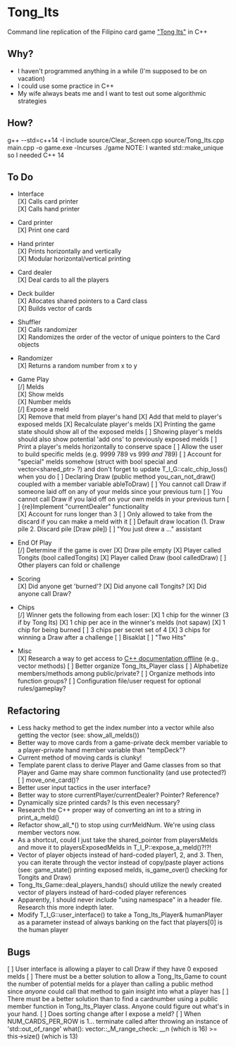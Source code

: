 # Tong_Its
Command line replication of the Filipino card game ["Tong Its"](https://www.pagat.com/rummy/tong-its.html) in C++


## Why?
* I haven't programmed anything in a while (I'm supposed to be on vacation)
* I could use some practice in C++
* My wife always beats me and I want to test out some algorithmic strategies


## How?
g++ --std=c++14 -I include source/Clear_Screen.cpp source/Tong_Its.cpp main.cpp -o game.exe -lncurses
./game
NOTE: I wanted std::make_unique so I needed C++ 14

## To Do
* Interface <br />
    [X] Calls card printer <br />
    [X] Calls hand printer <br />
* Card printer <br />
    [X] Print one card
* Hand printer <br />
    [X] Prints horizontally and vertically <br />
    [X] Modular horizontal/vertical printing <br />
* Card dealer <br />
    [X] Deal cards to all the players
* Deck builder <br />
    [X] Allocates shared pointers to a Card class <br />
    [X] Builds vector of cards <br />
* Shuffler <br />
    [X] Calls randomizer <br />
    [X] Randomizes the order of the vector of unique pointers to the Card objects <br />
* Randomizer <br />
    [X] Returns a random number from x to y <br />
* Game Play <br />
    [/] Melds <br />
        [X] Show melds <br />
        [X] Number melds <br />
        [/] Expose a meld <br />
            [X] Remove that meld from player's hand
            [X] Add that meld to player's exposed melds
            [X] Recalculate player's melds
            [X] Printing the game state should show all of the exposed melds
            [ ] Showing player's melds should also show potential 'add ons' to previously exposed melds
            [ ] Print a player's melds horizontally to conserve space
            [ ] Allow the user to build specific melds (e.g. 9999 789 vs 999 *and* 789)
            [ ] Account for "special" melds somehow (struct with bool special and vector<shared_ptr<PCard>> ?) and don't forget to update T_I_G::calc_chip_loss() when you do
    [ ] Declaring Draw (public method you_can_not_draw() coupled with a member variable ableToDraw)
        [ ] You cannot call Draw if someone laid off on any of your melds since your previous turn
        [ ] You cannot call Draw if you laid off on your own melds in your previous turn
    [ ] {re}Implement "currentDealer" functionality <br />
    [X] Account for runs longer than 3
    [ ] Only allowed to take from the discard if you can make a meld with it
    [ ] Default draw location (1. Draw pile 2. Discard pile [Draw pile])
    [ ] "You just drew a ..." assistant
* End Of Play <br />
    [/] Determine if the game is over
        [X] Draw pile empty
        [X] Player called Tongits (bool calledTongits)
        [X] Player called Draw (bool calledDraw)
            [ ] Other players can fold or challenge
* Scoring <br />
    [X] Did anyone get 'burned'?
    [X] Did anyone call Tongits?
    [X] Did anyone call Draw?
* Chips <br />
    [/] Winner gets the following from each loser:
        [X] 1 chip for the winner (3 if by Tong Its)
        [X] 1 chip per ace in the winner's melds (not sapaw)
        [X] 1 chip for being burned
        [ ] 3 chips per secret set of 4
        [X] 3 chips for winning a Draw after a challenge
    [ ] Bisaklat
    [ ] "Two Hits"

* Misc <br />
    [X] Research a way to get access to [C++ documentation offline](http://en.cppreference.com/w/Cppreference%3aArchives) (e.g., vector methods)
    [ ] Better organize Tong_Its_Player class
        [ ] Alphabetize members/methods among public/private?
        [ ] Organize methods into function groups?
    [ ] Configuration file/user request for optional rules/gameplay?

## Refactoring
* Less hacky method to get the index number into a vector while also getting the vector (see: show_all_melds())
* Better way to move cards from a game-private deck member variable to a player-private hand member variable than "tempDeck"?
* Current method of moving cards is clunky!
* Template parent class to derive Player and Game classes from so that Player and Game may share common functionality (and use protected?)
    [ ] move_one_card()?
* Better user input tactics in the user interface?
* Better way to store currentPlayer/currentDealer?  Pointer?  Reference?
* Dynamically size printed cards?  Is this even necessary?
* Research the C++ proper way of converting an int to a string in print_a_meld()
* Refactor show_all_*() to stop using currMeldNum.  We're using class member vectors now.
* As a shortcut, could I just take the shared_pointer from playersMelds and move it to playersExposedMelds in T_I_P::expose_a_meld()?!?!
* Vector of player objects instead of hard-coded player1, 2, and 3.  Then, you can iterate through the vector instead of copy/paste player actions (see: game_state() printing exposed melds, is_game_over() checking for Tongits and Draw)
* Tong_Its_Game::deal_players_hands() should utilize the newly created vector of players instead of hard-coded player references
* Apparently, I should never include "using namespace" in a header file.  Research this more indepth later.
* Modify T_I_G::user_interface() to take a Tong_Its_Player& humanPlayer as a parameter instead of always banking on the fact that players[0] is the human player

## Bugs
[ ] User interface is allowing a player to call Draw if they have 0 exposed melds
[ ] There must be a better solution to allow a Tong_Its_Game to count the number of potential melds for a player than calling a public method since *anyone* could call that method to gain insight into what a player has
[ ] There must be a better solution than to find a cardnumber using a public member function in Tong_Its_Player class.  Anyone could figure out what's in your hand.
[ ] Does sorting change after I expose a meld?
[ ] When NUM_CARDS_PER_ROW is 1... terminate called after throwing an instance of 'std::out_of_range' what():  vector::_M_range_check: __n (which is 16) >= this->size() (which is 13)
